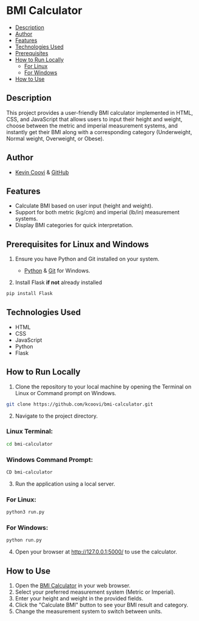 # BMI Calculator

- [Description](#description)
- [Author](#author)
- [Features](#features)
- [Technologies Used](#technologies-used)
- [Prerequisites](#prerequisites-for-linux-and-windows)
- [How to Run Locally](#how-to-run-locally)
  - [For Linux](#for-linux)
  - [For Windows](#for-windows)
- [How to Use](#how-to-use)

## Description

This project provides a user-friendly BMI calculator implemented in HTML, CSS, and JavaScript that allows users to input their height and weight, choose between the metric and imperial measurement systems, and instantly get their BMI along with a corresponding category (Underweight, Normal weight, Overweight, or Obese).

## Author

- [Kevin Coovi](https://www.linkedin.com/in/kevin-coovi/) & [GitHub](https://github.com/kcoovi)

## Features

- Calculate BMI based on user input (height and weight).
- Support for both metric (kg/cm) and imperial (lb/in) measurement systems.
- Display BMI categories for quick interpretation.

## Prerequisites for Linux and Windows

1. Ensure you have Python and Git installed on your system.

   - [Python](https://www.python.org/downloads/) & [Git](https://git-scm.com/download/win) for Windows.

2. Install Flask **if not** already installed

```bash
pip install Flask

```

## Technologies Used

- HTML
- CSS
- JavaScript
- Python
- Flask

## How to Run Locally

1. Clone the repository to your local machine by opening the Terminal on Linux or Command prompt on Windows.

```bash
git clone https://github.com/kcoovi/bmi-calculator.git

```

2. Navigate to the project directory.

### Linux Terminal:

```bash
cd bmi-calculator

```

### Windows Command Prompt:

```bash
CD bmi-calculator

```

3. Run the application using a local server.

### For Linux:

```bash
python3 run.py

```

### For Windows:

```bash
python run.py

```

4. Open your browser at http://127.0.0.1:5000/ to use the calculator.

## How to Use

1. Open the [BMI Calculator](http://127.0.0.1:5000/) in your web browser.
2. Select your preferred measurement system (Metric or Imperial).
3. Enter your height and weight in the provided fields.
4. Click the "Calculate BMI" button to see your BMI result and category.
5. Change the measurement system to switch between units.
